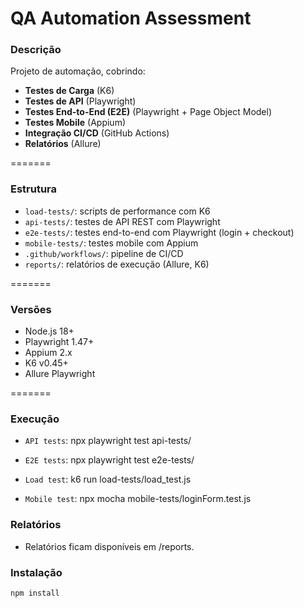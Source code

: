# QA Automation Assessment

### Descrição ###
Projeto de automação, cobrindo:
- **Testes de Carga** (K6)
- **Testes de API** (Playwright)
- **Testes End-to-End (E2E)** (Playwright + Page Object Model)
- **Testes Mobile** (Appium)
- **Integração CI/CD** (GitHub Actions)
- **Relatórios** (Allure)

=======

### Estrutura ###
- `load-tests/`: scripts de performance com K6  
- `api-tests/`: testes de API REST com Playwright  
- `e2e-tests/`: testes end-to-end com Playwright (login + checkout)  
- `mobile-tests/`: testes mobile com Appium  
- `.github/workflows/`: pipeline de CI/CD  
- `reports/`: relatórios de execução (Allure, K6)  

=======

### Versões ###
- Node.js 18+  
- Playwright 1.47+  
- Appium 2.x  
- K6 v0.45+  
- Allure Playwright  

=======


### Execução ###

- `API tests`: npx playwright test api-tests/

- `E2E tests`: npx playwright test e2e-tests/

- `Load test`: k6 run load-tests/load_test.js

- `Mobile test`: npx mocha mobile-tests/loginForm.test.js

### Relatórios ###

- Relatórios ficam disponíveis em /reports.


### Instalação ###
```bash
npm install